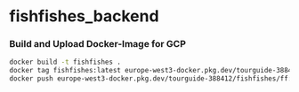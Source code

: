 # fishfishes_backend

### Build and Upload Docker-Image for GCP
``` bash
docker build -t fishfishes .
docker tag fishfishes:latest europe-west3-docker.pkg.dev/tourguide-388412/fishfishes/ff:latest
docker push europe-west3-docker.pkg.dev/tourguide-388412/fishfishes/ff:latest
```
